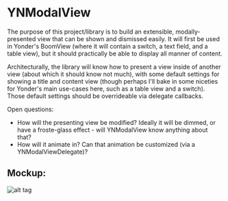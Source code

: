 # YNModalView

The purpose of this project/library is to build an extensible, modally-presented view that can be shown and dismissed easily. It will first be used in Yonder's BoomView (where it will contain a switch, a text field, and a table view), but it should practically be able to display all manner of content. 

Architecturally, the library will know how to present a view inside of another view (about which it should know not much), with some default settings for showing a title and content view (though perhaps I'll bake in some niceties for Yonder's main use-cases here, such as a table view and a switch). Those default settings should be overrideable via delegate callbacks. 

Open questions: 
* How will the presenting view be modified? Ideally it will be dimmed, or have a froste-glass effect - will YNModalView know anything about that? 
* How will it animate in? Can that animation be customized (via a YNModalViewDelegate)? 

## Mockup:

![alt tag](https://raw.githubusercontent.com/worthbak/YNModalView/boomview_search.png)